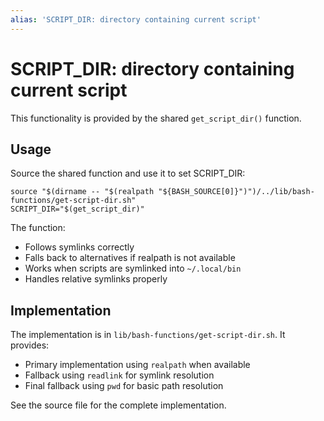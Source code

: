 ```yaml
---
alias: 'SCRIPT_DIR: directory containing current script'
---
```

# SCRIPT_DIR: directory containing current script

This functionality is provided by the shared `get_script_dir()` function.

## Usage

Source the shared function and use it to set SCRIPT_DIR:

```shell
source "$(dirname -- "$(realpath "${BASH_SOURCE[0]}")")/../lib/bash-functions/get-script-dir.sh"
SCRIPT_DIR="$(get_script_dir)"
```

The function:
- Follows symlinks correctly
- Falls back to alternatives if realpath is not available
- Works when scripts are symlinked into `~/.local/bin`
- Handles relative symlinks properly

## Implementation

The implementation is in `lib/bash-functions/get-script-dir.sh`. It provides:

- Primary implementation using `realpath` when available
- Fallback using `readlink` for symlink resolution
- Final fallback using `pwd` for basic path resolution

See the source file for the complete implementation.

